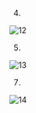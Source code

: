 4. 
![12](https://user-images.githubusercontent.com/93025147/142446430-af340dad-4bce-4fb7-8bc2-a5c362bb7f48.png)

5. 
![13](https://user-images.githubusercontent.com/93025147/142446482-50e83ccf-7c18-47e4-aa15-31f8c356edde.png)

7. 
![14](https://user-images.githubusercontent.com/93025147/142446547-dcc259c4-b8e4-4ec1-ae5c-327d5ea5433c.png)
